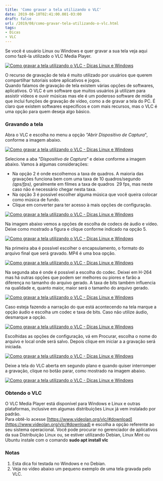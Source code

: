 ```yaml
---
title: 'Como gravar a tela utilizando o VLC'
date: 2019-08-10T02:41:00.001-03:00
draft: false
url: /2019/08/como-gravar-tela-utilizando-o-vlc.html
tags: 
- Dicas
- VLC
---
```


Se você é usuário Linux ou Windows e quer gravar a sua tela veja aqui como fazê-la utilizado o VLC Media Player.

  
  
  
  

[![Como gravar a tela utilizando o VLC - Dicas Linux e Windows](https://1.bp.blogspot.com/-RubEWM-8XPQ/XU4_A9nLZFI/AAAAAAAAL8U/tum8ieBBoRI_y058PFjBtAu5Fp25bh4owCPcBGAYYCw/s200/VLC.png "Como gravar a tela utilizando o VLC - Dicas Linux e Windows")](https://1.bp.blogspot.com/-RubEWM-8XPQ/XU4_A9nLZFI/AAAAAAAAL8U/tum8ieBBoRI_y058PFjBtAu5Fp25bh4owCPcBGAYYCw/s1600/VLC.png)

  

O recurso de gravação de tela é muito utilizado por usuários que querem compartilhar tutoriais sobre aplicativos e jogos.  
Quando falamos de gravação de tela existem várias opções de softwares, aplicativos. O VLC é um software que muitos usuários já utilizam para assistir vídeos e ouvir músicas mas ele é um poderoso software de mídia que inclui funções de gravação de vídeo, como a de gravar a tela do PC. É claro que existem softwares específicos e com mais recursos, mas o VLC é uma opção para quem deseja algo básico.  
  

### Gravando a tela

Abra o VLC e escolha no menu a opção _"Abrir Dispositivo de Captura_", conforme a imagem abaixo.  
  

[![Como gravar a tela utilizando o VLC - Dicas Linux e Windows](https://3.bp.blogspot.com/-i1ZF829rJmw/XU5C63oyoMI/AAAAAAAAL8s/O1grigvQtJ4i35ORh5yX8zDtblReFAXrwCLcBGAs/s1600/001.png "Como gravar a tela utilizando o VLC - Dicas Linux e Windows")](https://3.bp.blogspot.com/-i1ZF829rJmw/XU5C63oyoMI/AAAAAAAAL8s/O1grigvQtJ4i35ORh5yX8zDtblReFAXrwCLcBGAs/s1600/001.png)

  
Selecione a aba _"Dispositivo de Captura"_ e deixe conforme a imagem abaixo. Vamos à algumas considerações:  

*   Na opção 2 é onde escolhemos a taxa de quadros. A maioria das gravações funciona bem com uma taxa de 10 quadros/segundo _(qps/fps),_ geralmente em filmes a taxa de quadros  29 fps, mas neste caso não é necessário chegar nesta taxa.
*   Na opção 3 é possível escolher alguma música que você queira colocar como música de fundo.
*   Clique em converter para ter acesso à mais opções de configuração.

  

[![Como gravar a tela utilizando o VLC - Dicas Linux e Windows](https://2.bp.blogspot.com/-a2O6Keu5zQU/XU5C7D7GT4I/AAAAAAAAL8w/cG8hWquRD447vddlSpnOczsdyiFR2zMtACLcBGAs/s1600/002.png "Como gravar a tela utilizando o VLC - Dicas Linux e Windows")](https://2.bp.blogspot.com/-a2O6Keu5zQU/XU5C7D7GT4I/AAAAAAAAL8w/cG8hWquRD447vddlSpnOczsdyiFR2zMtACLcBGAs/s1600/002.png)

  
Na imagem abaixo vemos a opções de escolha de codecs de áudio e vídeo. Deixe como mostrado a figura e clique conforme indicado na opção 5.  
  

[![Como gravar a tela utilizando o VLC - Dicas Linux e Windows](https://4.bp.blogspot.com/-axzlnnivhdo/XU5C69GDrtI/AAAAAAAAL8o/ycAJOPZAKQcln88ItLjYvdYMzqVkd50iwCLcBGAs/s1600/003.png "Como gravar a tela utilizando o VLC - Dicas Linux e Windows")](https://4.bp.blogspot.com/-axzlnnivhdo/XU5C69GDrtI/AAAAAAAAL8o/ycAJOPZAKQcln88ItLjYvdYMzqVkd50iwCLcBGAs/s1600/003.png)

  
Na primeira aba é possível escolher o encapsulamento, o formato do arquivo final que será gravado. MP4 é uma boa opção.  
  

[![Como gravar a tela utilizando o VLC - Dicas Linux e Windows](https://3.bp.blogspot.com/-wMVFUCXmY6U/XU5C7W9suaI/AAAAAAAAL80/7avXcvrc5AgYZxlnlkoZ7yySrt9s0vX9QCLcBGAs/s1600/004.png "Como gravar a tela utilizando o VLC - Dicas Linux e Windows")](https://3.bp.blogspot.com/-wMVFUCXmY6U/XU5C7W9suaI/AAAAAAAAL80/7avXcvrc5AgYZxlnlkoZ7yySrt9s0vX9QCLcBGAs/s1600/004.png)

  
Na segunda aba é onde é possível a escolha do codec. Deixei em H-264 mas há outras opções que podem ser melhores ou piores e farão a diferença no tamanho do arquivo gerado. A taxa de bits também influencia na qualidade e, quanto maior, maior será o tamanho do arquivo gerado.  
  

[![Como gravar a tela utilizando o VLC - Dicas Linux e Windows](https://3.bp.blogspot.com/-7b7l2r8bWo0/XU5C7oXhaaI/AAAAAAAAL84/Ko68xZ1vbM4hXixik-NtrF2kli1LMC6HQCLcBGAs/s1600/005.png "Como gravar a tela utilizando o VLC - Dicas Linux e Windows")](https://3.bp.blogspot.com/-7b7l2r8bWo0/XU5C7oXhaaI/AAAAAAAAL84/Ko68xZ1vbM4hXixik-NtrF2kli1LMC6HQCLcBGAs/s1600/005.png)

  
Caso esteja fazendo a narração do que está acontecendo na tela marque a opção áudio e escolha um codec e taxa de bits. Caso não utilize áudio, desmarque a opção.  
  

[![Como gravar a tela utilizando o VLC - Dicas Linux e Windows](https://4.bp.blogspot.com/-HKZaAoxLHUU/XU5C8N3GZfI/AAAAAAAAL88/bJ5uNaj4Y0YKPieiQl3x5lIksiBdZFC6QCLcBGAs/s1600/006.png "Como gravar a tela utilizando o VLC - Dicas Linux e Windows")](https://4.bp.blogspot.com/-HKZaAoxLHUU/XU5C8N3GZfI/AAAAAAAAL88/bJ5uNaj4Y0YKPieiQl3x5lIksiBdZFC6QCLcBGAs/s1600/006.png)

  
Escolhidas as opções de configuração, vá em Procurar, escolha o nome do arquivo e local onde será salvo. Depois clique em iniciar a a gravação será iniciada.  
  

[![Como gravar a tela utilizando o VLC - Dicas Linux e Windows](https://4.bp.blogspot.com/-CPj_VUXYE3Q/XU5C8Uq5OGI/AAAAAAAAL9A/CdVQQwOXJhIPlVb8kAfrV65wVhUYuhfqQCLcBGAs/s1600/007.png "Como gravar a tela utilizando o VLC - Dicas Linux e Windows")](https://4.bp.blogspot.com/-CPj_VUXYE3Q/XU5C8Uq5OGI/AAAAAAAAL9A/CdVQQwOXJhIPlVb8kAfrV65wVhUYuhfqQCLcBGAs/s1600/007.png)

  
Deixe a tela do VLC aberta em segundo plano e quando quiser interromper a gravação, clique no botão parar, como mostrado na imagem abaixo.  
  

[![Como gravar a tela utilizando o VLC - Dicas Linux e Windows](https://2.bp.blogspot.com/-uHrJUtvkkKs/XU5U9gtLOeI/AAAAAAAAL9g/uYfspptxVXQ5a_r0HqKPP1wHCel-vvPgACLcBGAs/s1600/008.png "Como gravar a tela utilizando o VLC - Dicas Linux e Windows")](https://2.bp.blogspot.com/-uHrJUtvkkKs/XU5U9gtLOeI/AAAAAAAAL9g/uYfspptxVXQ5a_r0HqKPP1wHCel-vvPgACLcBGAs/s1600/008.png)

### Obtendo o VLC

O VLC Media Player está disponível para Windows e Linux e outras plataformas, inclusive em algumas distribuições Linux já vem instalado por padrão.  
Para obtê-lo acesse [https://www.videolan.org/vlc/#download](https://www.videolan.org/vlc/#download) e escolha a opção referente ao seu sistema operacional. Você pode procurar no gerenciador de aplicativos da sua Distribuição Linux ou, se estiver utilizando Debian, Linux Mint ou Ubuntu instale com o comando **sudo apt install vlc**  
  

### Notas

1.  Esta dica foi testada no Windows e no Debian.
2.  Veja no vídeo abaixo um pequeno exemplo de uma tela gravada pelo VLC.